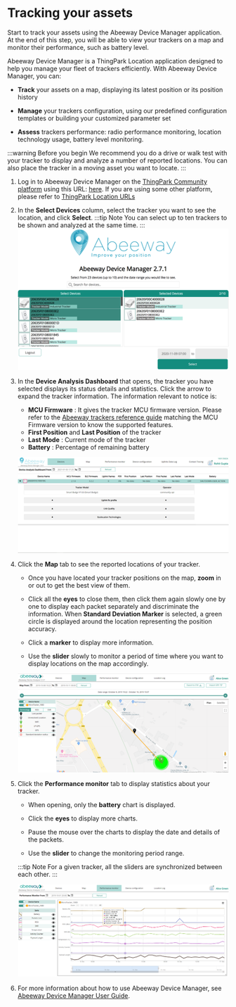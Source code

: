 # Tracking your assets
Start to track your assets using the Abeeway Device Manager application. At the end of this step, you will be able to view your trackers on a map and monitor their performance, such as battery level.

Abeeway Device Manager is a ThingPark Location application designed to help you manage your fleet of trackers efficiently. With Abeeway Device Manager, you can:
* **Track** your assets on a map, displaying its latest position or its position history<br/>

* **Manage** your trackers configuration, using our predefined configuration templates or building your customized parameter set
* **Assess** trackers performance: radio performance monitoring, location technology usage, battery level monitoring.

:::warning Before you begin
 We recommend you do a drive or walk test with your tracker to display and analyze a number of reported locations. You can also place the tracker in a moving asset you want to locate.
:::
1. Log in to Abeeway Device Manager on the [ThingPark Community platform](https://community.thingpark.org) using this URL: [here](https://community.thingpark.io/thingpark/abeewayDeviceAnalyzer/index.php?dxprofile=community). If you are using some other platform, please refer to [ThingPark Location URLs](../../troubleshooting-support/thingpark-location-urls.md)

2. In the **Select Devices** column, select the tracker you want to see the location, and click **Select**.
:::tip Note
 You can select up to ten trackers to be shown and analyzed at the same time.
:::
![img](./images/ADASelectTracker.png)

3. In the **Device Analysis Dashboard** that opens, the tracker you have selected displays its status details and statistics. Click the arrow to expand the tracker information. The information relevant to notice is:
    * **MCU Firmware** : It gives the tracker MCU firmware version. Please refer to the [Abeeway trackers reference guide](../../abeeway-trackers-reference-guide/AbeewayRefGuide/introduction/index.md) matching the MCU Firmware version to know the supported features.
    * **First Position** and **Last Position** of the tracker
    * **Last Mode** : Current mode of the tracker
    * **Battery** : Percentage of remaining battery
    
    ![img](images/ADADevicesTab.png)

4. Click the **Map** tab to see the reported locations of your tracker.
   
    * Once you have located your tracker positions on the map, **zoom** in or out to get the best view of them.<br/>

    * Click all the **eyes** to close them, then click them again slowly one by one to display each packet separately and discriminate the information. When **Standard Deviation Marker** is selected, a green circle is displayed around the location representing the position accuracy.
    
    * Click a **marker** to display more information.
      
    * Use the **slider** slowly to monitor a period of time where you want to display locations on the map accordingly.
    
    ![img](images/ADAMapTab.png)
   
5. Click the **Performance monitor** tab to display statistics about your tracker.
   
    * When opening, only the **battery** chart is displayed.<br/>

    * Click the **eyes** to display more charts.
      
    * Pause the mouse over the charts to display the date and details of the packets.
      
    * Use the **slider** to change the monitoring period range.
    
    :::tip Note
    For a given tracker, all the sliders are synchronized between each other.
    :::
   
    ![img](images/ADAPerfTab_1078x475.png)
   
6. For more information about how to use Abeeway Device Manager, see [Abeeway Device Manager User Guide](//trackers-overview/abeeway-device-manager/index.md).
